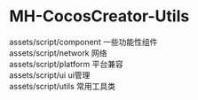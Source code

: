 # MH-CocosCreator-Utils

assets/script/component 一些功能性组件  
assets/script/network 网络  
assets/script/platform 平台兼容  
assets/script/ui ui管理  
assets/script/utils 常用工具类  
